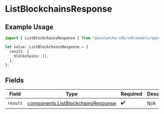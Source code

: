 # ListBlockchainsResponse

## Example Usage

```typescript
import { ListBlockchainsResponse } from "@avalanche-sdk/sdk/models/operations";

let value: ListBlockchainsResponse = {
  result: {
    blockchains: [],
  },
};
```

## Fields

| Field                                                                                    | Type                                                                                     | Required                                                                                 | Description                                                                              |
| ---------------------------------------------------------------------------------------- | ---------------------------------------------------------------------------------------- | ---------------------------------------------------------------------------------------- | ---------------------------------------------------------------------------------------- |
| `result`                                                                                 | [components.ListBlockchainsResponse](../../models/components/listblockchainsresponse.md) | :heavy_check_mark:                                                                       | N/A                                                                                      |